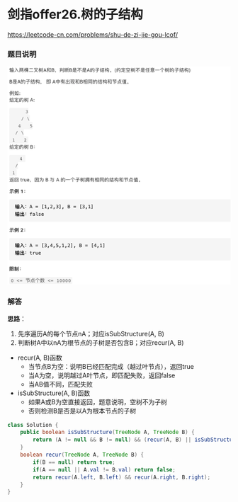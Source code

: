 # 剑指offer26.树的子结构

https://leetcode-cn.com/problems/shu-de-zi-jie-gou-lcof/



### 题目说明

![image-20210309144950053](img/image-20210309144950053.png)



### 解答

**思路**：

1. 先序遍历A的每个节点nA；对应isSubStructure(A, B)
2. 判断树A中以nA为根节点的子树是否包含B；对应recur(A, B)

+ recur(A, B)函数
  + 当节点B为空：说明B已经匹配完成（越过叶节点），返回true
  + 当A为空，说明越过A叶节点，即匹配失败，返回false
  + 当AB值不同，匹配失败
+ isSubStructure(A, B)函数
  + 如果A或B为空直接返回，题意说明，空树不为子树
  + 否则检测B是否是以A为根本节点的子树

```java
class Solution {
    public boolean isSubStructure(TreeNode A, TreeNode B) {
        return (A != null && B != null) && (recur(A, B) || isSubStructure(A.left, B) || isSubStructure(A.right, B));
    }
    boolean recur(TreeNode A, TreeNode B) {
        if(B == null) return true;
        if(A == null || A.val != B.val) return false;
        return recur(A.left, B.left) && recur(A.right, B.right);
    }
}
```



